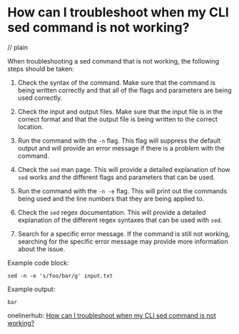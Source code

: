 # How can I troubleshoot when my CLI sed command is not working?
// plain

When troubleshooting a sed command that is not working, the following steps should be taken:

1. Check the syntax of the command. Make sure that the command is being written correctly and that all of the flags and parameters are being used correctly.

2. Check the input and output files. Make sure that the input file is in the correct format and that the output file is being written to the correct location.

3. Run the command with the `-n` flag. This flag will suppress the default output and will provide an error message if there is a problem with the command.

4. Check the `sed` man page. This will provide a detailed explanation of how `sed` works and the different flags and parameters that can be used.

5. Run the command with the `-n -e` flag. This will print out the commands being used and the line numbers that they are being applied to.

6. Check the `sed` regex documentation. This will provide a detailed explanation of the different regex syntaxes that can be used with `sed`.

7. Search for a specific error message. If the command is still not working, searching for the specific error message may provide more information about the issue.

Example code block:
```
sed -n -e 's/foo/bar/g' input.txt
```

Example output:
```
bar
```

onelinerhub: [How can I troubleshoot when my CLI sed command is not working?](https://onelinerhub.com/cli-sed/how-can-i-troubleshoot-when-my-cli-sed-command-is-not-working)